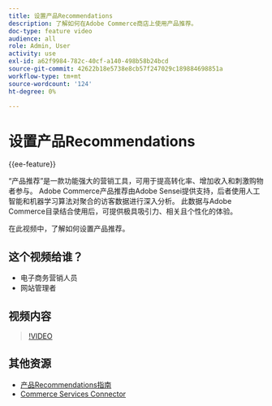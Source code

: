 ```yaml
---
title: 设置产品Recommendations
description: 了解如何在Adobe Commerce商店上使用产品推荐。
doc-type: feature video
audience: all
role: Admin, User
activity: use
exl-id: a62f9984-782c-40cf-a140-498b58b24bcd
source-git-commit: 42622b18e5738e8cb57f247029c189884698851a
workflow-type: tm+mt
source-wordcount: '124'
ht-degree: 0%

---
```


# 设置产品Recommendations

{{ee-feature}}

“产品推荐”是一款功能强大的营销工具，可用于提高转化率、增加收入和刺激购物者参与。 Adobe Commerce产品推荐由Adobe Sensei提供支持，后者使用人工智能和机器学习算法对聚合的访客数据进行深入分析。 此数据与Adobe Commerce目录结合使用后，可提供极具吸引力、相关且个性化的体验。

在此视频中，了解如何设置产品推荐。

## 这个视频给谁？

- 电子商务营销人员
- 网站管理者

## 视频内容

>[!VIDEO](https://video.tv.adobe.com/v/343991?quality=12&learn=on)

## 其他资源

- [产品Recommendations指南](https://experienceleague.adobe.com/docs/commerce-merchant-services/product-recommendations/overview.html)
- [Commerce Services Connector](https://experienceleague.adobe.com/docs/commerce-merchant-services/user-guides/integration-services/saas.html)

